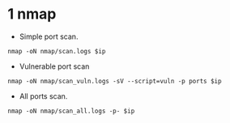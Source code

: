 # 1 nmap

- Simple port scan.

```shell
nmap -oN nmap/scan.logs $ip
```

- Vulnerable port scan

```shell
nmap -oN nmap/scan_vuln.logs -sV --script=vuln -p ports $ip
```

- All ports scan.

```shell
nmap -oN nmap/scan_all.logs -p- $ip
```
